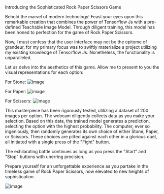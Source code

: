 
Introducing the Sophisticated Rock Paper Scissors Game

Behold the marvel of modern technology! Feast your eyes upon this remarkable creation that combines the power of Tensorflow Js with a pre-defined Teachable Image Model. Through diligent training, this model has been honed to perfection for the game of Rock Paper Scissors.

Now, I must confess that the user interface may not be the epitome of grandeur, for my primary focus was to swiftly materialize a project utilizing my existing knowledge of Tensorflow Js. Nonetheless, the functionality is unparalleled.

Let us delve into the aesthetics of this game. Allow me to present to you the visual representations for each option:

For Stone:
![image](https://github.com/Nee-Shar/rpsGame/assets/99169026/c7f7bc78-983f-48b5-ae08-387bf2f0e14b)

For Paper:
![image](https://github.com/Nee-Shar/rpsGame/assets/99169026/8dbf3cec-5444-4872-969b-bc74e05baba3)

For Scissors:
![image](https://github.com/Nee-Shar/rpsGame/assets/99169026/3cd32df8-e131-4006-81cd-fa7c9a510ccf)

This masterpiece has been rigorously tested, utilizing a dataset of 200 images per option. The webcam diligently collects data as you make your selection. Based on this data, the trained model generates a prediction, selecting the option with the highest probability. The computer, ever so ingeniously, then randomly generates its own choice of either Stone, Paper, or Scissors. These choices are pitted against each other in a glorious duel, all initiated with a single press of the "Fight" button.

The exhilarating battle continues as long as you press the "Start" and "Stop" buttons with unerring precision.

Prepare yourself for an unforgettable experience as you partake in the timeless game of Rock Paper Scissors, now elevated to new heights of sophistication.

![image](https://github.com/Nee-Shar/rpsGame/assets/99169026/f982d53a-9eaa-4ba0-8143-83aec797b397)


